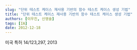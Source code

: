```yaml
---
slug: "단위 테스트 케이스 재사용 기반의 함수 테스트 케이스 생성 기법"
title: "단위 테스트 케이스 재사용 기반의 함수 테스트 케이스 생성 기법"
authors: [이우진, 신영술]
tags: [IA]
date: 2012-12-18
---
```

미국 특허 14/123,297, 2013